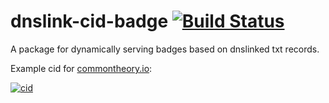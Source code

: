 # dnslink-cid-badge [![Build Status](https://travis-ci.org/common-theory/dnslink-cid-badge.svg?branch=master)](https://travis-ci.org/common-theory/dnslink-cid-badge)

A package for dynamically serving badges based on dnslinked txt records.

Example cid for [commontheory.io](https://commontheory.io):

[![cid](https://dnslink-cid-badge.commontheory.io/commontheory.io/badge.svg)](https://commontheory.io)

